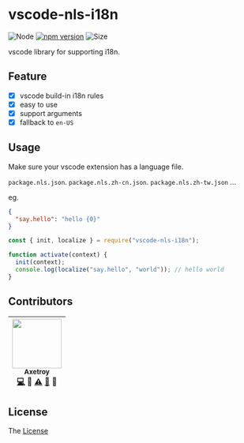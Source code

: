 # vscode-nls-i18n

![Node](https://img.shields.io/badge/node-%3E=7.6-blue.svg?style=flat-square)
[![npm version](https://badge.fury.io/js/vscode-nls-i18n.svg)](https://badge.fury.io/js/vscode-nls-i18n)
![Size](https://github-size-badge.herokuapp.com/axetroy/vscode-nls-i18n.svg)

vscode library for supporting i18n.

## Feature

- [x] vscode build-in i18n rules
- [x] easy to use
- [x] support arguments
- [x] fallback to `en-US`

## Usage

Make sure your vscode extension has a language file.

`package.nls.json`. `package.nls.zh-cn.json`. `package.nls.zh-tw.json` ...

eg.

```json
{
  "say.hello": "hello {0}"
}
```

```javascript
const { init, localize } = require("vscode-nls-i18n");

function activate(context) {
  init(context);
  console.log(localize("say.hello", "world")); // hello world
}
```

## Contributors

<!-- ALL-CONTRIBUTORS-LIST:START - Do not remove or modify this section -->

| [<img src="https://avatars1.githubusercontent.com/u/9758711?v=3" width="100px;"/><br /><sub>Axetroy</sub>](http://axetroy.github.io)<br />[💻](https://github.com/axetroy/vscode-nls-i18n/commits?author=axetroy) 🔌 [⚠️](https://github.com/axetroy/vscode-nls-i18n/commits?author=axetroy) [🐛](https://github.com/axetroy/vscode-nls-i18n/issues?q=author%3Aaxetroy) 🎨 |
| :------------------------------------------------------------------------------------------------------------------------------------------------------------------------------------------------------------------------------------------------------------------------------------------------------------------------------------------------------------------------: |


<!-- ALL-CONTRIBUTORS-LIST:END -->

## License

The [License](https://github.com/axetroy/vscode-nls-i18n/blob/master/LICENSE)
